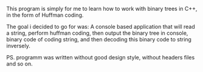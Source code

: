 This program is simply for me to learn how to work with
binary trees in C++, in the form of Huffman coding.

The goal i decided to go for was: A console based application
that will read a string, perform huffman coding, then output the binary tree in console,
binary code of coding string, and then decoding this binary code to string inversely.

PS. programm was written without good design style, without headers files and so on.
